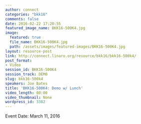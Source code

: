 ```yaml
---
author: connect
categories: "bkk16"
comments: false
date: 2016-02-22 17:20:55
featured_image_name: BKK16-500K4.jpg
image:
  featured: true
  file_name: BKK16-500K4.jpg
  path: /assets/images/featured-images/BKK16-500K4.jpg
layout: resource-post
link: http://connect.linaro.org/resource/bkk16/bkk16-500k4/
post_format:
- Video
session_id: BKK16-500K4
session_track: DEMO
slug: bkk16-500k4
speakers: Joe Bates
title: 'BKK16-500K4: Demo w/ Lunch'
video_length: 00:00
video_thumbnail: None
wordpress_id: 3382
---
```


Event Date: March 11, 2016